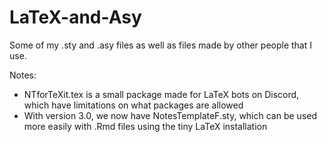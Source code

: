 # LaTeX-and-Asy
Some of my .sty and .asy files as well as files made by other people that I use.

Notes:
- NTforTeXit.tex is a small package made for LaTeX bots on Discord, which have limitations on what packages are allowed
- With version 3.0, we now have NotesTemplateF.sty, which can be used more easily with .Rmd files using the tiny LaTeX installation
